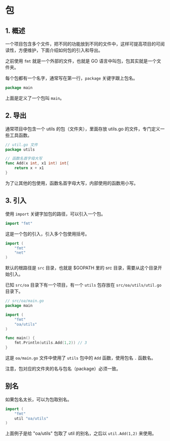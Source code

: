 # 包

## 1. 概述

一个项目包含多个文件，把不同的功能放到不同的文件中，这样可提高项目的可阅读性，方便维护，下面介绍如何包的引入和导出。

之前使用 `fmt` 就是一个外部的文件，也就是 GO 语言中叫包，包其实就是一个文件夹。

每个包都有一个名字，通常写在第一行，`package` 关键字跟上包名。

```go
package main
```

上面是定义了一个包叫 `main`。

## 2. 导出

通常项目中包含一个 utils 的包（文件夹），里面存放 utils.go 的文件，专门定义一些工具函数。

```go
// util.go 文件
package utils

// 函数名首字母大写
func Add(x int, x1 int) int{
    return x + x1
}
```

为了让其他的包使用，函数名首字母大写，内部使用的函数用小写。

## 3. 引入

使用 `import` 关键字加包的路径，可以引入一个包。

```go
import "fmt"
```

这是一个包的引入，引入多个包使用括号。

```go
import (
    "fmt"
    "net"
)
```

默认的根路径是 `src` 目录，也就是 $GOPATH 里的 src 目录，需要从这个目录开始引入。

已知 `src/oa` 目录下有一个项目，有一个 `utils` 包存放在 `src/oa/utils/util.go` 目录下。

```go
// src/oa/main.go
package main

import (
    "fmt"
    "oa/utils"
)

func main() {
    fmt.Println(utils.Add(1,2)) // 3
}
```

这是 `oa/main.go` 文件中使用了 `utils` 包中的 `Add` 函数，使用包名 `.` 函数名。

注意，包对应的文件夹的名与包名（package）必须一致。

## 别名

如果包名太长，可以为包取别名。

```go
import (
    "fmt"
    util "oa/utils"
)
```

上面例子是给 "oa/utils" 包取了 util 的别名，之后以 `util.Add(1,2)` 来使用。

 
 <comment-comment/> 
 